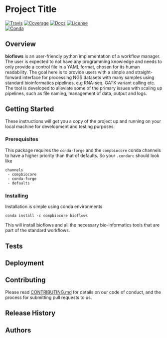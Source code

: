 # Project Title


[![Travis](https://img.shields.io/travis/compbiocore/cbc-documentation-templates.svg?style=flat-square)](https://travis-ci.org/compbiocore/bioflows)
[![Coverage](https://img.shields.io/coveralls/github/jekyll/jekyll.svg?style=flat-square)](http://www.coverage.com)
[![Docs](https://img.shields.io/badge/docs-stable-blue.svg?style=flat-square)](https://compbiocore.github.io/bioflows)
[![License](https://img.shields.io/badge/license-GPL_3.0-orange.svg?style=flat-square)](https://raw.githubusercontent.com/compbiocore/cbc-documentation-templates/master/LICENSE.md)  
[![Conda](https://img.shields.io/conda/v/compbiocore/optitype.svg?style=flat-square)](https://anaconda.org/compbiocore/bioflows)


## Overview
**bioflows** is an user-friendly python implementation of a workflow manager. The user is expected to not have any programming knowledge and needs to only provide a control file in a YAML format, chosen for its human readability. The goal here is to provide users with a simple and straight-forward interface for processing NGS datasets with many samples using standard bioinformatics pipelines, e.g  RNA-seq, GATK variant calling etc. The tool is developed to alleviate some of the primary issues with scaling up pipelines, such as file naming, management of data, output and logs. 

## Getting Started

These instructions will get you a copy of the project up and running on your local machine for development and testing purposes.

### Prerequisites

This package requires the `conda-forge` and the `compbiocore` conda channels to have a higher priority than that of defaults. So your `.condarc` should look like

```
channels
 - compbiocore
 - conda-forge
 - defaults
```

### Installing

Installation is simple using conda environments

```
conda install -c compbiocore bioflows
```

This will install bioflows and all the necessary bio-informatics tools that are part of the standard workflows. 

[//]: # (End with an example of getting some data out of the system or using it for a little demo)

## Tests

[//]: # (Explain how to run the automated tests for this system)


## Deployment

[//]: # (Add additional notes about how to deploy this on a local machine and in a cloud provider.)


## Contributing

Please read [CONTRIBUTING.md](https://gist.github.com/PurpleBooth/b24679402957c63ec426) for details on our code of conduct, and the process for submitting pull requests to us.

## Release History
[//]: # (- 0.4)
 [//]: # ( - CHANGES:  )

[//]: # (- 0.3)
[//]: # (  - CHANGES:)


## Authors

[//]: # (List authors and affiliation.)
